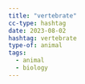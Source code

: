 ```yaml
---
title: "vertebrate"
cc-type: hashtag
date: 2023-08-02
hashtag: vertebrate
type-of: animal
tags:
  - animal
  - biology
---
```

